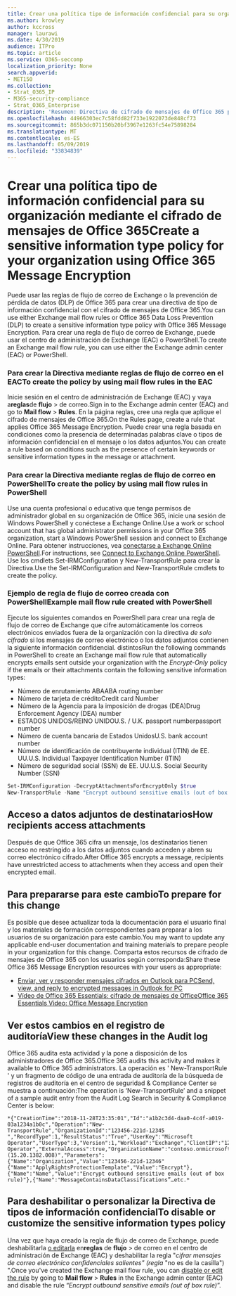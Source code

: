 ```yaml
---
title: Crear una política tipo de información confidencial para su organización mediante el cifrado de mensajes de Office 365
ms.author: krowley
author: kccross
manager: laurawi
ms.date: 4/30/2019
audience: ITPro
ms.topic: article
ms.service: O365-seccomp
localization_priority: None
search.appverid:
- MET150
ms.collection:
- Strat_O365_IP
- M365-security-compliance
- Strat_O365_Enterprise
description: 'Resumen: Directiva de cifrado de mensajes de Office 365 para tipos de información confidencial.'
ms.openlocfilehash: 44966303ec7c58fdd82f733e1922073de848cf73
ms.sourcegitcommit: 865b3dc071150b20bf3967e1263fc54e75898284
ms.translationtype: MT
ms.contentlocale: es-ES
ms.lasthandoff: 05/09/2019
ms.locfileid: "33834839"
---
```

# <a name="create-a-sensitive-information-type-policy-for-your-organization-using-office-365-message-encryption"></a><span data-ttu-id="b67ca-103">Crear una política tipo de información confidencial para su organización mediante el cifrado de mensajes de Office 365</span><span class="sxs-lookup"><span data-stu-id="b67ca-103">Create a sensitive information type policy for your organization using Office 365 Message Encryption</span></span>

<span data-ttu-id="b67ca-104">Puede usar las reglas de flujo de correo de Exchange o la prevención de pérdida de datos (DLP) de Office 365 para crear una directiva de tipo de información confidencial con el cifrado de mensajes de Office 365.</span><span class="sxs-lookup"><span data-stu-id="b67ca-104">You can use either Exchange mail flow rules or Office 365 Data Loss Prevention (DLP) to create a sensitive information type policy with Office 365 Message Encryption.</span></span> <span data-ttu-id="b67ca-105">Para crear una regla de flujo de correo de Exchange, puede usar el centro de administración de Exchange (EAC) o PowerShell.</span><span class="sxs-lookup"><span data-stu-id="b67ca-105">To create an Exchange mail flow rule, you can use either the Exchange admin center (EAC) or PowerShell.</span></span>

### <a name="to-create-the-policy-by-using-mail-flow-rules-in-the-eac"></a><span data-ttu-id="b67ca-106">Para crear la Directiva mediante reglas de flujo de correo en el EAC</span><span class="sxs-lookup"><span data-stu-id="b67ca-106">To create the policy by using mail flow rules in the EAC</span></span>

<span data-ttu-id="b67ca-107">Inicie sesión en el centro de administración de Exchange (EAC) y vaya a**reglas**de **flujo** > de correo.</span><span class="sxs-lookup"><span data-stu-id="b67ca-107">Sign in to the Exchange admin center (EAC) and go to **Mail flow** > **Rules**.</span></span> <span data-ttu-id="b67ca-108">En la página reglas, cree una regla que aplique el cifrado de mensajes de Office 365.</span><span class="sxs-lookup"><span data-stu-id="b67ca-108">On the Rules page, create a rule that applies Office 365 Message Encryption.</span></span> <span data-ttu-id="b67ca-109">Puede crear una regla basada en condiciones como la presencia de determinadas palabras clave o tipos de información confidencial en el mensaje o los datos adjuntos.</span><span class="sxs-lookup"><span data-stu-id="b67ca-109">You can create a rule based on conditions such as the presence of certain keywords or sensitive information types in the message or attachment.</span></span>

### <a name="to-create-the-policy-by-using-mail-flow-rules-in-powershell"></a><span data-ttu-id="b67ca-110">Para crear la Directiva mediante reglas de flujo de correo en PowerShell</span><span class="sxs-lookup"><span data-stu-id="b67ca-110">To create the policy by using mail flow rules in PowerShell</span></span>

<span data-ttu-id="b67ca-111">Use una cuenta profesional o educativa que tenga permisos de administrador global en su organización de Office 365, inicie una sesión de Windows PowerShell y conéctese a Exchange Online.</span><span class="sxs-lookup"><span data-stu-id="b67ca-111">Use a work or school account that has global administrator permissions in your Office 365 organization, start a Windows PowerShell session and connect to Exchange Online.</span></span> <span data-ttu-id="b67ca-112">Para obtener instrucciones, vea [conectarse a Exchange Online PowerShell](https://aka.ms/exopowershell).</span><span class="sxs-lookup"><span data-stu-id="b67ca-112">For instructions, see [Connect to Exchange Online PowerShell](https://aka.ms/exopowershell).</span></span> <span data-ttu-id="b67ca-113">Use los cmdlets Set-IRMConfiguration y New-TransportRule para crear la Directiva.</span><span class="sxs-lookup"><span data-stu-id="b67ca-113">Use the Set-IRMConfiguration and New-TransportRule cmdlets to create the policy.</span></span>

### <a name="example-mail-flow-rule-created-with-powershell"></a><span data-ttu-id="b67ca-114">Ejemplo de regla de flujo de correo creada con PowerShell</span><span class="sxs-lookup"><span data-stu-id="b67ca-114">Example mail flow rule created with PowerShell</span></span>

<span data-ttu-id="b67ca-115">Ejecute los siguientes comandos en PowerShell para crear una regla de flujo de correo de Exchange que cifre automáticamente los correos electrónicos enviados fuera de la organización con la directiva *de solo cifrado* si los mensajes de correo electrónico o los datos adjuntos contienen la siguiente información confidencial. distintos</span><span class="sxs-lookup"><span data-stu-id="b67ca-115">Run the following commands in PowerShell to create an Exchange mail flow rule that automatically encrypts emails sent outside your organization with the *Encrypt-Only* policy if the emails or their attachments contain the following sensitive information types:</span></span>

- <span data-ttu-id="b67ca-116">Número de enrutamiento ABA</span><span class="sxs-lookup"><span data-stu-id="b67ca-116">ABA routing number</span></span>
- <span data-ttu-id="b67ca-117">Número de tarjeta de crédito</span><span class="sxs-lookup"><span data-stu-id="b67ca-117">Credit card Number</span></span>
- <span data-ttu-id="b67ca-118">Número de la Agencia para la imposición de drogas (DEA)</span><span class="sxs-lookup"><span data-stu-id="b67ca-118">Drug Enforcement Agency (DEA) number</span></span>
- <span data-ttu-id="b67ca-119">ESTADOS UNIDOS/REINO UNIDO</span><span class="sxs-lookup"><span data-stu-id="b67ca-119">U.S. / U.K.</span></span> <span data-ttu-id="b67ca-120">passport number</span><span class="sxs-lookup"><span data-stu-id="b67ca-120">passport number</span></span>
- <span data-ttu-id="b67ca-121">Número de cuenta bancaria de Estados Unidos</span><span class="sxs-lookup"><span data-stu-id="b67ca-121">U.S. bank account number</span></span>
- <span data-ttu-id="b67ca-122">Número de identificación de contribuyente individual (ITIN) de EE. UU.</span><span class="sxs-lookup"><span data-stu-id="b67ca-122">U.S. Individual Taxpayer Identification Number (ITIN)</span></span>
- <span data-ttu-id="b67ca-123">Número de seguridad social (SSN) de EE. UU.</span><span class="sxs-lookup"><span data-stu-id="b67ca-123">U.S. Social Security Number (SSN)</span></span>

```powershell
Set-IRMConfiguration -DecryptAttachmentsForEncryptOnly $true
New-TransportRule -Name "Encrypt outbound sensitive emails (out of box rule)" -SentToScope  NotInOrganization  -ApplyRightsProtectionTemplate "Encrypt" -MessageContainsDataClassifications @(@{Name="ABA Routing Number"; minCount="1"},@{Name="Credit Card Number"; minCount="1"},@{Name="Drug Enforcement Agency (DEA) Number"; minCount="1"},@{Name="U.S. / U.K. Passport Number"; minCount="1"},@{Name="U.S. Bank Account Number"; minCount="1"},@{Name="U.S. Individual Taxpayer Identification Number (ITIN)"; minCount="1"},@{Name="U.S. Social Security Number (SSN)"; minCount="1"}) -SenderNotificationType "NotifyOnly"
```

## <a name="how-recipients-access-attachments"></a><span data-ttu-id="b67ca-124">Acceso a datos adjuntos de destinatarios</span><span class="sxs-lookup"><span data-stu-id="b67ca-124">How recipients access attachments</span></span>

<span data-ttu-id="b67ca-125">Después de que Office 365 cifra un mensaje, los destinatarios tienen acceso no restringido a los datos adjuntos cuando acceden y abren su correo electrónico cifrado.</span><span class="sxs-lookup"><span data-stu-id="b67ca-125">After Office 365 encrypts a message, recipients have unrestricted access to attachments when they access and open their encrypted email.</span></span>

## <a name="to-prepare-for-this-change"></a><span data-ttu-id="b67ca-126">Para prepararse para este cambio</span><span class="sxs-lookup"><span data-stu-id="b67ca-126">To prepare for this change</span></span>

<span data-ttu-id="b67ca-127">Es posible que desee actualizar toda la documentación para el usuario final y los materiales de formación correspondientes para preparar a los usuarios de su organización para este cambio.</span><span class="sxs-lookup"><span data-stu-id="b67ca-127">You may want to update any applicable end-user documentation and training materials to prepare people in your organization for this change.</span></span> <span data-ttu-id="b67ca-128">Comparta estos recursos de cifrado de mensajes de Office 365 con los usuarios según corresponda:</span><span class="sxs-lookup"><span data-stu-id="b67ca-128">Share these Office 365 Message Encryption resources with your users as appropriate:</span></span>

- [<span data-ttu-id="b67ca-129">Enviar, ver y responder mensajes cifrados en Outlook para PC</span><span class="sxs-lookup"><span data-stu-id="b67ca-129">Send, view, and reply to encrypted messages in Outlook for PC</span></span>](https://support.office.com/article/send-view-and-reply-to-encrypted-messages-in-outlook-for-pc-eaa43495-9bbb-4fca-922a-df90dee51980)
- [<span data-ttu-id="b67ca-130">Vídeo de Office 365 Essentials: cifrado de mensajes de Office</span><span class="sxs-lookup"><span data-stu-id="b67ca-130">Office 365 Essentials Video: Office Message Encryption</span></span>](https://youtu.be/CQR0cG_iEUc)

## <a name="view-these-changes-in-the-audit-log"></a><span data-ttu-id="b67ca-131">Ver estos cambios en el registro de auditoría</span><span class="sxs-lookup"><span data-stu-id="b67ca-131">View these changes in the Audit log</span></span>

<span data-ttu-id="b67ca-132">Office 365 audita esta actividad y la pone a disposición de los administradores de Office 365.</span><span class="sxs-lookup"><span data-stu-id="b67ca-132">Office 365 audits this activity and makes it available to Office 365 administrators.</span></span> <span data-ttu-id="b67ca-133">La operación es ' New-TransportRule ' y un fragmento de código de una entrada de auditoría de la búsqueda de registros de auditoría en el centro de seguridad & Compliance Center se muestra a continuación:</span><span class="sxs-lookup"><span data-stu-id="b67ca-133">The operation is ‘New-TransportRule’ and a snippet of a sample audit entry from the Audit Log Search in Security & Compliance Center is below:</span></span>

```text
*{"CreationTime":"2018-11-28T23:35:01","Id":"a1b2c3d4-daa0-4c4f-a019-03a1234a1b0c","Operation":"New-TransportRule","OrganizationId":"123456-221d-12345 ","RecordType":1,"ResultStatus":"True","UserKey":"Microsoft Operator","UserType":3,"Version":1,"Workload":"Exchange","ClientIP":"123.456.147.68:17584","ObjectId":"","UserId":"Microsoft Operator","ExternalAccess":true,"OrganizationName":"contoso.onmicrosoft.com","OriginatingServer":"CY4PR13MBXXXX (15.20.1382.008)","Parameters": {"Name":"Organization","Value":"123456-221d-12346"{"Name":"ApplyRightsProtectionTemplate","Value":"Encrypt"},{"Name":"Name","Value":"Encrypt outbound sensitive emails (out of box rule)"},{"Name":"MessageContainsDataClassifications”…etc.*
```

## <a name="to-disable-or-customize-the-sensitive-information-types-policy"></a><span data-ttu-id="b67ca-134">Para deshabilitar o personalizar la Directiva de tipos de información confidencial</span><span class="sxs-lookup"><span data-stu-id="b67ca-134">To disable or customize the sensitive information types policy</span></span>

<span data-ttu-id="b67ca-135">Una vez que haya creado la regla de flujo de correo de Exchange, puede deshabilitarla [o editarla](https://docs.microsoft.com/exchange/security-and-compliance/mail-flow-rules/manage-mail-flow-rules#enable-or-disable-a-mail-flow-rule) en**reglas** de **flujo** > de correo en el centro de administración de Exchange (EAC) y deshabilitar la regla "*cifrar mensajes de correo electrónico confidenciales salientes" (regla* "no es de la casilla") ".</span><span class="sxs-lookup"><span data-stu-id="b67ca-135">Once you've created the Exchange mail flow rule, you can [disable or edit the rule](https://docs.microsoft.com/exchange/security-and-compliance/mail-flow-rules/manage-mail-flow-rules#enable-or-disable-a-mail-flow-rule) by going to **Mail flow** > **Rules** in the Exchange admin center (EAC) and disable the rule “*Encrypt outbound sensitive emails (out of box rule)*”.</span></span>
